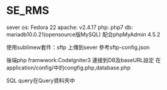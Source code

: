 # SE_RMS


sever os: Fedora 22
apache: v2.4.17
php: php7
db: mariadb10.0.21(opensource版MySQL) 配合phpMyAdmin 4.5.2


使用sublimew套件：sftp 上傳到sever 參考sftp-config.json


後端php framwwork:CodeIgniter3
連接到DB及baseURL設定 在application/config/中的congfig.php,database.php


SQL query在Query資料夾中

